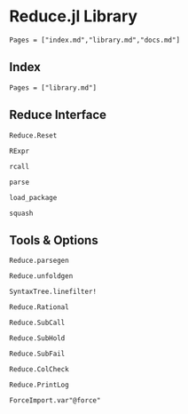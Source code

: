 # Reduce.jl Library

```@contents
Pages = ["index.md","library.md","docs.md"]
```

## Index

```@index
Pages = ["library.md"]
```

## Reduce Interface

```@docs
Reduce.Reset
```

```@docs
RExpr
```

```@docs
rcall
```

```@docs
parse
```

```@docs
load_package
```

```@docs
squash
```

## Tools & Options

```@docs
Reduce.parsegen
```

```@docs
Reduce.unfoldgen
```

```@docs
SyntaxTree.linefilter!
```

```@docs
Reduce.Rational
```

```@docs
Reduce.SubCall
```

```@docs
Reduce.SubHold
```

```@docs
Reduce.SubFail
```

```@docs
Reduce.ColCheck
```

```@docs
Reduce.PrintLog
```

```@docs
ForceImport.var"@force"
```
